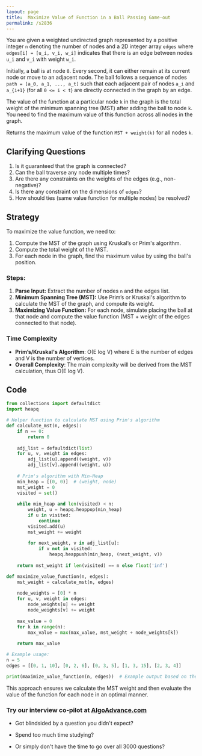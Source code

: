 ```yaml
---
layout: page
title:  Maximize Value of Function in a Ball Passing Game-out
permalink: /s2836
---
```


You are given a weighted undirected graph represented by a positive integer `n` denoting the number of nodes and a 2D integer array `edges` where `edges[i] = [u_i, v_i, w_i]` indicates that there is an edge between nodes `u_i` and `v_i` with weight `w_i`.

Initially, a ball is at node `0`. Every second, it can either remain at its current node or move to an adjacent node. The ball follows a sequence of nodes `path = [a_0, a_1, ..., a_t]` such that each adjacent pair of nodes `a_i` and `a_{i+1}` (for all `0 <= i < t`) are directly connected in the graph by an edge.

The value of the function at a particular node `k` in the graph is the total weight of the minimum spanning tree (MST) after adding the ball to node `k`. You need to find the maximum value of this function across all nodes in the graph.

Returns the maximum value of the function `MST + weight(k)` for all nodes `k`.

## Clarifying Questions

1. Is it guaranteed that the graph is connected?
2. Can the ball traverse any node multiple times?
3. Are there any constraints on the weights of the edges (e.g., non-negative)?
4. Is there any constraint on the dimensions of `edges`?
5. How should ties (same value function for multiple nodes) be resolved?

## Strategy

To maximize the value function, we need to:

1. Compute the MST of the graph using Kruskal’s or Prim's algorithm.
2. Compute the total weight of the MST.
3. For each node in the graph, find the maximum value by using the ball's position.

### Steps:

1. **Parse Input:** Extract the number of nodes `n` and the edges list.
2. **Minimum Spanning Tree (MST):** Use Prim’s or Kruskal's algorithm to calculate the MST of the graph, and compute its weight.
3. **Maximizing Value Function:** For each node, simulate placing the ball at that node and compute the value function (MST + weight of the edges connected to that node).

### Time Complexity

- **Prim’s/Kruskal's Algorithm**: O(E log V) where E is the number of edges and V is the number of vertices.
- **Overall Complexity**: The main complexity will be derived from the MST calculation, thus O(E log V).

## Code

```python
from collections import defaultdict
import heapq

# Helper function to calculate MST using Prim's algorithm
def calculate_mst(n, edges):
    if n == 0:
        return 0
    
    adj_list = defaultdict(list)
    for u, v, weight in edges:
        adj_list[u].append((weight, v))
        adj_list[v].append((weight, u))
    
    # Prim's algorithm with Min-Heap
    min_heap = [(0, 0)]  # (weight, node)
    mst_weight = 0
    visited = set()
    
    while min_heap and len(visited) < n:
        weight, u = heapq.heappop(min_heap)
        if u in visited:
            continue
        visited.add(u)
        mst_weight += weight
        
        for next_weight, v in adj_list[u]:
            if v not in visited:
                heapq.heappush(min_heap, (next_weight, v))
    
    return mst_weight if len(visited) == n else float('inf')

def maximize_value_function(n, edges):
    mst_weight = calculate_mst(n, edges)
    
    node_weights = [0] * n
    for u, v, weight in edges:
        node_weights[u] += weight
        node_weights[v] += weight
    
    max_value = 0
    for k in range(n):
        max_value = max(max_value, mst_weight + node_weights[k])
    
    return max_value

# Example usage:
n = 5
edges = [[0, 1, 10], [0, 2, 6], [0, 3, 5], [1, 3, 15], [2, 3, 4]]

print(maximize_value_function(n, edges))  # Example output based on the input
```

This approach ensures we calculate the MST weight and then evaluate the value of the function for each node in an optimal manner.


### Try our interview co-pilot at [AlgoAdvance.com](https://algoAdvance.com)

- Got blindsided by a question you didn't expect?

- Spend too much time studying?

- Or simply don't have the time to go over all 3000 questions?


